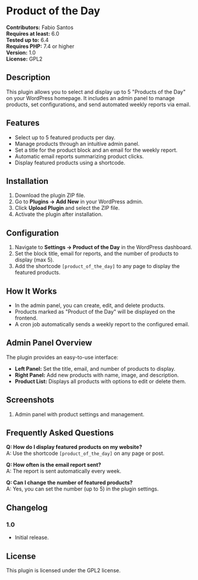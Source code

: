 # Product of the Day

**Contributors:** Fabio Santos  
**Requires at least:** 6.0  
**Tested up to:** 6.4  
**Requires PHP:** 7.4 or higher  
**Version:** 1.0  
**License:** GPL2  

## Description  
This plugin allows you to select and display up to 5 "Products of the Day" on your WordPress homepage. It includes an admin panel to manage products, set configurations, and send automated weekly reports via email.  

## Features  
- Select up to 5 featured products per day.  
- Manage products through an intuitive admin panel.  
- Set a title for the product block and an email for the weekly report.  
- Automatic email reports summarizing product clicks.  
- Display featured products using a shortcode.  

## Installation  
1. Download the plugin ZIP file.  
2. Go to **Plugins → Add New** in your WordPress admin.  
3. Click **Upload Plugin** and select the ZIP file.  
4. Activate the plugin after installation.  

## Configuration  
1. Navigate to **Settings → Product of the Day** in the WordPress dashboard.  
2. Set the block title, email for reports, and the number of products to display (max 5).  
3. Add the shortcode `[product_of_the_day]` to any page to display the featured products.  

## How It Works  
- In the admin panel, you can create, edit, and delete products.  
- Products marked as "Product of the Day" will be displayed on the frontend.  
- A cron job automatically sends a weekly report to the configured email.  

## Admin Panel Overview  
The plugin provides an easy-to-use interface:  
- **Left Panel:** Set the title, email, and number of products to display.  
- **Right Panel:** Add new products with name, image, and description.  
- **Product List:** Displays all products with options to edit or delete them.  

## Screenshots  
1. Admin panel with product settings and management.  

## Frequently Asked Questions  
**Q: How do I display featured products on my website?**  
A: Use the shortcode `[product_of_the_day]` on any page or post.  

**Q: How often is the email report sent?**  
A: The report is sent automatically every week.  

**Q: Can I change the number of featured products?**  
A: Yes, you can set the number (up to 5) in the plugin settings.  

## Changelog  
### 1.0  
- Initial release.  

## License  
This plugin is licensed under the GPL2 license.